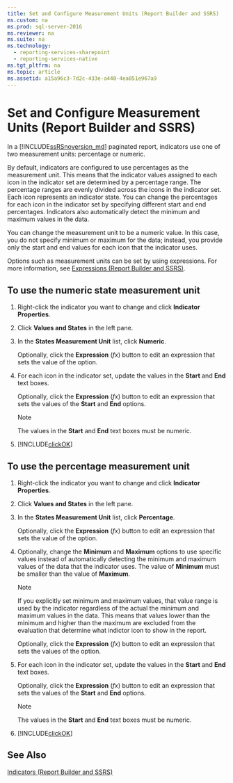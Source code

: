 ```yaml
---
title: Set and Configure Measurement Units (Report Builder and SSRS)
ms.custom: na
ms.prod: sql-server-2016
ms.reviewer: na
ms.suite: na
ms.technology: 
  - reporting-services-sharepoint
  - reporting-services-native
ms.tgt_pltfrm: na
ms.topic: article
ms.assetid: a15a96c3-7d2c-433e-a440-4ea051e967a9
---
```

# Set and Configure Measurement Units (Report Builder and SSRS)
  In a [!INCLUDE[ssRSnoversion_md](../../Token\Other/ssRSnoversion_md.md)] paginated report, indicators use one of two measurement units: percentage or numeric.   
    
  By default, indicators are configured to use percentages as the measurement unit. This means that the indicator values assigned to each icon in the indicator set are determined by a percentage range. The percentage ranges are evenly divided across the icons in the indicator set. Each icon represents an indicator state. You can change the percentages for each icon in the indicator set by specifying different start and end percentages. Indicators also automatically detect the minimum and maximum values in the data.  
  
 You can change the measurement unit to be a numeric value. In this case, you do not specify minimum or maximum for the data; instead, you provide only the start and end values for each icon that the indicator uses.  
  
 Options such as measurement units can be set by using expressions. For more information, see [Expressions &#40;Report Builder and SSRS&#41;](../Topic/Expressions%20\(Report%20Builder%20and%20SSRS\).md).  
  
## To use the numeric state measurement unit  
  
1.  Right\-click the indicator you want to change and click **Indicator Properties**.  
  
2.  Click **Values and States** in the left pane.  
  
3.  In the **States Measurement Unit** list, click **Numeric**.  
  
     Optionally, click the **Expression** \(*fx*\) button to edit an expression that sets the value of the option.  
  
4.  For each icon in the indicator set, update the values in the **Start** and **End** text boxes.  
  
     Optionally, click the **Expression** \(*fx*\) button to edit an expression that sets the values of the **Start** and **End** options.  
  
    > [!NOTE]  
    >  The values in the **Start** and **End** text boxes must be numeric.  
  
5.  [!INCLUDE[clickOK](../../Token\Other/clickOK_md.md)]  
  
## To use the percentage measurement unit  
  
1.  Right\-click the indicator you want to change and click **Indicator Properties**.  
  
2.  Click **Values and States** in the left pane.  
  
3.  In the **States Measurement Unit** list, click **Percentage**.  
  
     Optionally, click the **Expression** \(*fx*\) button to edit an expression that sets the value of the option.  
  
4.  Optionally, change the **Minimum** and **Maximum** options to use specific values instead of automatically detecting the minimum and maximum values of the data that the indicator uses. The value of **Minimum** must be smaller than the value of **Maximum**.  
  
    > [!NOTE]  
    >  If you explicitly set minimum and maximum values, that value range is used by the indicator regardless of the actual the minimum and maximum values in the data. This means that values lower than the minimum and higher than the maximum are excluded from the evaluation that determine what indictor icon to show in the report.  
  
     Optionally, click the **Expression** \(*fx*\) button to edit an expression that sets the values of the option.  
  
5.  For each icon in the indicator set, update the values in the **Start** and **End** text boxes.  
  
     Optionally, click the **Expression** \(*fx*\) button to edit an expression that sets the values of the **Start** and **End** options.  
  
    > [!NOTE]  
    >  The values in the **Start** and **End** text boxes must be numeric.  
  
6.  [!INCLUDE[clickOK](../../Token\Other/clickOK_md.md)]  
  
## See Also  
 [Indicators &#40;Report Builder and SSRS&#41;](../Topic/Indicators%20\(Report%20Builder%20and%20SSRS\).md)  
  
  